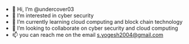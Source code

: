 - 👋 Hi, I’m @undercover03
- 👀 I’m interested in cyber security 
- 🌱 I’m currently learning cloud computing and block chain technology 
- 💞️ I’m looking to collaborate on cyber security and cloud computing 
- 📫 you can reach me on the email s.yogesh2004@gmail.com

<!---
undercover03/undercover03 is a ✨ special ✨ repository because its `README.md` (this file) appears on your GitHub profile.
You can click the Preview link to take a look at your changes.
--->
